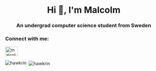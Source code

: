 <h1 align="center">Hi 👋, I'm Malcolm</h1>
<h3 align="center">An undergrad computer science student from Sweden</h3>

<h3 align="left">Connect with me:</h3>
<p align="left">
<a href="https://www.linkedin.com/in/malcolm-liljedahl-68715b1b6/" target="blank"><img align="center" src="https://raw.githubusercontent.com/rahuldkjain/github-profile-readme-generator/master/src/images/icons/Social/linked-in-alt.svg" alt="malcolm liljedahl" height="30" width="40" /></a>
</p>



<p><img align="left" src="https://github-readme-stats.vercel.app/api/top-langs?username=hawkrin&show_icons=true&locale=en&layout=compact" alt="hawkrin" /></p>

<p>&nbsp;<img align="center" src="https://github-readme-stats.vercel.app/api?username=hawkrin&show_icons=true&locale=en" alt="hawkrin" /></p>
